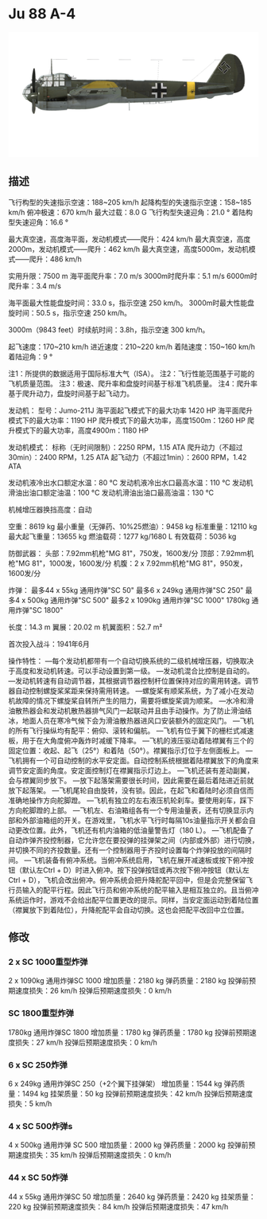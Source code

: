# Ju 88 A-4

![ju88a4](../images/ju88a4.png)

## 描述

飞行构型的失速指示空速：188~205 km/h
起降构型的失速指示空速：158~185 km/h
俯冲极速：670 km/h
最大过载：8.0 G
飞行构型失速迎角：21.0 °
着陆构型失速迎角：16.6 °

最大真空速，高度海平面，发动机模式——爬升：424 km/h
最大真空速，高度2000m，发动机模式——爬升：462 km/h
最大真空速，高度5000m，发动机模式——爬升：486 km/h

实用升限：7500 m
海平面爬升率：7.0 m/s
3000m时爬升率：5.1 m/s
6000m时爬升率：3.4 m/s

海平面最大性能盘旋时间：33.0 s，指示空速 250 km/h。
3000m时最大性能盘旋时间：50.5 s，指示空速 250 km/h。

3000m（9843 feet）时续航时间：3.8h，指示空速 300 km/h。

起飞速度：170~210 km/h
进近速度：210~220 km/h
着陆速度：150~160 km/h
着陆迎角：9 °

注1：所提供的数据适用于国际标准大气（ISA）。
注2：飞行性能范围基于可能的飞机质量范围。
注3：极速、爬升率和盘旋时间基于标准飞机质量。
注4：爬升率基于爬升动力，盘旋时间基于起飞动力。

发动机：
型号：Jumo-211J
海平面起飞模式下的最大功率 1420 HP
海平面爬升模式下的最大功率：1190 HP
爬升模式下的最大功率，高度1500m：1260 HP
爬升模式下的最大功率，高度4900m：1180 HP

发动机模式：
标称（无时间限制）：2250 RPM，1.15 ATA
爬升动力（不超过30min）：2400 RPM，1.25 ATA
起飞动力（不超过1min）：2600 RPM，1.42 ATA

发动机液冷出水口额定水温：80 °C
发动机液冷出水口最高水温：110 °C
发动机滑油出油口额定油温：100 °C
发动机滑油出油口最高油温：130 °C

机械增压器换挡高度：自动 

空重：8619 kg
最小重量（无弹药、10%25燃油）：9458 kg
标准重量：12110 kg
最大起飞重量：13655 kg
燃油载荷：1277 kg/1680 L
有效载荷：5036 kg

防御武器：
头部：7.92mm机枪"MG 81"，750发，1600发/分
顶部：7.92mm机枪"MG 81"，1000发，1600发/分
机腹：2 x 7.92mm机枪"MG 81"，950发，1600发/分

炸弹：
最多44 x 55kg 通用炸弹"SC 50"
最多6 x 249kg 通用炸弹"SC 250"
最多4 x 500kg 通用炸弹"SC 500"
最多2 x 1090kg 通用炸弹"SC 1000"
1780kg 通用炸弹"SC 1800"

长度：14.3 m
翼展：20.02 m
机翼面积：52.7 m²

首次投入战斗：1941年6月

操作特性：
—每个发动机都带有一个自动切换系统的二级机械增压器，切换取决于高度和发动机转速。可以手动设置到第一级。
—发动机混合比控制是自动的。
—发动机转速有自动调节器，其根据调节器控制杆位置保持对应的需用转速。调节器自动控制螺旋桨桨距来保持需用转速。
—螺旋桨有顺桨系统，为了减小在发动机故障的情况下螺旋桨自转所产生的阻力，需要将螺旋桨调为顺桨。
—水冷和滑油散热器会和发动机散热器排气风门一起联动并且由手动操作。为了防止滑油结冰，地面人员在寒冷气候下会为滑油散热器进风口安装额外的固定风门。
—飞机的所有飞行操纵均有配平：俯仰、滚转和偏航。
—飞机有位于翼下的栅栏式减速板，用于在大角度俯冲轰炸时减缓下降率。
—飞机的液压驱动着陆襟翼有三个的固定位置：收起、起飞（25°）和着陆（50°）。襟翼指示灯位于左侧面板上。
—飞机拥有一个可自动控制的水平安定面。自动控制系统根据着陆襟翼放下的角度来调节安定面的角度。安定面控制灯在襟翼指示灯边上。
—飞机还装有差动副翼，会与襟翼同步放下。
—放下起落架需要很长时间，因此需要在最后着陆进近前就放下起落架。
—飞机尾轮自由旋转，没有锁。因此，在起飞和着陆时必须自信而准确地操作方向舵脚蹬。
—飞机有独立的左右液压机轮刹车。要使用刹车，踩下方向舵脚蹬的上部。
—飞机左、右油箱组各有一个专用油量表，还有切换显示内部和外部油箱组的开关。在游戏里，飞机水平飞行时每隔10s油量指示开关都会自动更改位置。此外，飞机还有机内油箱的低油量警告灯（180 L）。
—飞机配备了自动炸弹齐投控制器，它允许您在要投弹的挂弹架之间（内部或外部）进行切换，并切换不同的齐投数量。还有一个控制器用于齐投时设置每个炸弹投放的间隔时间。
—飞机装备有俯冲系统。当俯冲系统启用，飞机在展开减速板或按下俯冲按钮（默认左Ctrl + D）时进入俯冲。按下投弹按钮或再次按下俯冲按钮（默认左Ctrl + D），飞机会改出俯冲。俯冲系统会把升降舵配平回中，但是会完整保留飞行员输入的配平行程。因此飞行员和俯冲系统的配平输入是相互独立的。且当俯冲系统运作时，游戏不会给出配平位置更改的提示。同样，当安定面运动到着陆位置（襟翼放下到着陆位），升降舵配平会自动切换。这也会把配平改回中立位置。

## 修改


### 2 x SC 1000重型炸弹

2 x 1090kg 通用炸弹SC 1000
增加质量：2180 kg
弹药质量：2180 kg
投弹前预期速度损失：26 km/h
投弹后预期速度损失：0 km/h

### SC 1800重型炸弹

1780kg 通用炸弹SC 1800
增加质量：1780 kg
弹药质量：1780 kg
投弹前预期速度损失：27 km/h
投弹后预期速度损失：0 km/h

### 6 x SC 250炸弹

6 x 249kg 通用炸弹SC 250（+2个翼下挂弹架）
增加质量：1544 kg
弹药质量：1494 kg
挂架质量：50 kg
投弹前预期速度损失：42 km/h
投弹后预期速度损失：5 km/h

### 4 x SC 500炸弹s

4 x 500kg 通用炸弹 SC 500
增加质量：2000 kg
弹药质量：2000 kg
投弹前预期速度损失：35 km/h
投弹后预期速度损失：0 km/h

### 44 x SC 50炸弹

44 x 55kg 通用炸弹SC 50
增加质量：2640 kg
弹药质量：2420 kg
挂架质量：220 kg
投弹前预期速度损失：84 km/h
投弹后预期速度损失：47 km/h